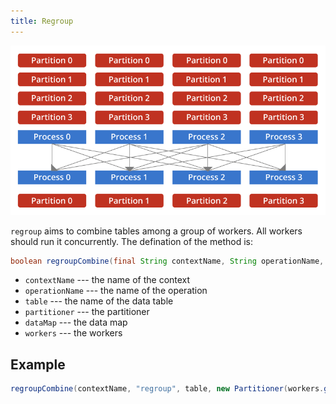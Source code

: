 ```yaml
---
title: Regroup
---
```


![regroup](/img/3-5-1.png)

`regroup` aims to combine tables among a group of workers. All workers should run it concurrently. The defination of the method is:
```java
boolean regroupCombine(final String contextName, String operationName, Table<P> table, Partitioner partitioner, DataMap dataMap, Workers workers)
```

* `contextName` --- the name of the context
* `operationName` --- the name of the operation
* `table` --- the name of the data table
* `partitioner` --- the partitioner
* `dataMap` --- the data map
* `workers` --- the workers

## Example
```java
regroupCombine(contextName, "regroup", table, new Partitioner(workers.getNumWorkers()), dataMap, workers);
```